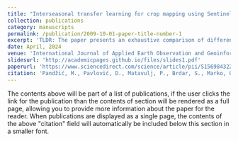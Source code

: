 ```yaml
---
title: "Interseasonal transfer learning for crop mapping using Sentinel-1 data"
collection: publications
category: manuscripts
permalink: /publication/2009-10-01-paper-title-number-1
excerpt: 'TLDR: The paper presents an exhaustive comparison of different approaches for crop mapping using Sentinel-1 satellite data. The study evaluated three distinct algorithms - Random Forest, Convolutional Neural Network, and Transformer - in two scenarios: transferring a model from a historical dataset (2017-2020) to a target season (2021), and using a traditional approach with limited ground truth data from the target season.The results showed that the transfer learning approach can yield modest crop mapping performance (78% F1 score) without any target season ground truth data. However, as more target season data becomes available (120-720 parcels), the transfer learning approach can achieve 84-86% F1 score, while the traditional approach can reach up to 88% F1 score with around 720 parcels of ground truth data.The study highlights the potential of transfer learning in crop mapping when little to no ground truth data is available for the target season, but also demonstrates that the traditional approach can catch up and even surpass the transfer learning approach as more target season data is collected. The study contributes to the field of agricultural monitoring and management by providing a practical and efficient solution for crop mapping using Sentinel-1 data, regardless of cloud cover.'
date: April, 2024
venue: 'International Journal of Applied Earth Observation and Geoinformation'
slidesurl: 'http://academicpages.github.io/files/slides1.pdf'
paperurl: 'https://www.sciencedirect.com/science/article/pii/S1569843224000724'
citation: 'Pandžić, M., Pavlović, D., Matavulj, P., Brdar, S., Marko, O., Crnojević, V. and Kilibarda, M., 2024. Interseasonal transfer learning for crop mapping using Sentinel-1 data. International Journal of Applied Earth Observation and Geoinformation, 128, p.103718.'
---
```


The contents above will be part of a list of publications, if the user clicks the link for the publication than the contents of section will be rendered as a full page, allowing you to provide more information about the paper for the reader. When publications are displayed as a single page, the contents of the above "citation" field will automatically be included below this section in a smaller font.
